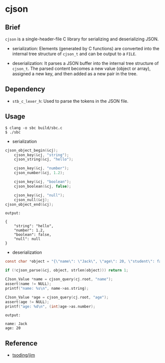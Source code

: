 # cjson

## Brief

`cjson` is a single-header-file C library for serializing and deserializing JSON.

- serialization: Elements (generated by C functions) are converted into the internal tree structure of `cjson_t` and can be output to a `FILE`.

- deserialization: It parses a JSON buffer into the internal tree structure of `cjson_t`. The parsed content becomes a new value (object or array), assigned a new key, and then added as a new pair in the tree.

## Dependency

- `stb_c_lexer_h`: Used to parse the tokens in the JSON file.

## Usage

```shell
$ clang -o sbc build/sbc.c 
$ ./sbc
```

- serialization

```c
cjson_object_begin(&cj);
    cjson_key(&cj, "string");
    cjson_string(&cj, "hello");

    cjson_key(&cj, "number");
    cjson_number(&cj, 1.2);

    cjson_key(&cj, "boolean");
    cjson_boolean(&cj, false);

    cjson_key(&cj, "null");
    cjson_null(&cj);
cjson_object_end(&cj);
```

```shell
output:

{
    "string": "hello",
    "number": 1.2,
    "boolean": false,
    "null": null
}
```

- deserialization

```c
const char *object = "{\"name\": \"Jack\", \"age\": 20, \"student\": false, }";

if (!cjson_parse(&cj, object, strlen(object))) return 1;

CJson_Value *name = cjson_query(cj.root, "name");
assert(name != NULL);
printf("name: %s\n", name->as.string);

CJson_Value *age = cjson_query(cj.root, "age");
assert(age != NULL);
printf("age: %d\n", (int)age->as.number);
```

```shell
output:

name: Jack
age: 20
```

## Reference

- [tsoding/jim](https://github.com/tsoding/jim)
